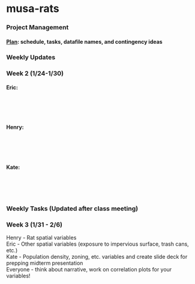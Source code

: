 # musa-rats

### Project Management
#### [Plan](https://docs.google.com/spreadsheets/d/1nGroyO_JdxYuPIOrizUDo5iwkxVdH8Emu9CW2ZeOraM/edit?usp=sharing): schedule, tasks, datafile names, and contingency ideas 

### Weekly Updates 
### Week 2 (1/24-1/30)
#### Eric: 
<br>
<br>
<br>


#### Henry:
<br>
<br>
<br>

#### Kate: 
<br>
<br>
<br>


### Weekly Tasks (Updated after class meeting)
### Week 3 (1/31 - 2/6)  
Henry - Rat spatial variables <br>
Eric - Other spatial variables (exposure to impervious surface, trash cans, etc.) <br>
Kate - Population density, zoning, etc. variables and create slide deck for prepping midterm presentation <br>
Everyone - think about narrative, work on correlation plots for your variables!

